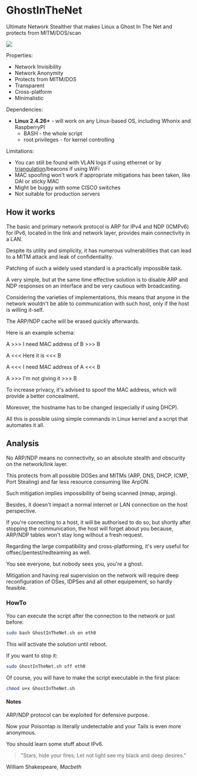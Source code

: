 # GhostInTheNet
Ultimate Network Stealther that makes Linux a Ghost In The Net and protects from MITM/DOS/scan

![](https://pbs.twimg.com/media/C9-2cMVWsAII0Mw.jpg)

Properties:
* Network Invisibility
* Network Anonymity
* Protects from MITM/DOS
* Transparent
* Cross-platform
* Minimalistic

Dependencies:
* **Linux 2.4.26+** - will work on any Linux-based OS, including Whonix and RaspberryPI
	- BASH - the whole script
	- root privileges - for kernel controlling

Limitations:
* You can still be found with VLAN logs if using ethernet or by [triangulation](https://cryptolok.blogspot.com/2017/08/practical-wifi-hosts-triangulation-with.html)/beacons if using WiFi
* MAC spoofing won't work if appropriate mitigations has been taken, like DAI or sticky MAC
* Might be buggy with some CISCO switches
* Not suitable for production servers

## How it works

The basic and primary network protocol is ARP for IPv4 and NDP (ICMPv6) for IPv6, located in the link and network layer, provides main connectivity in a LAN.

Despite its utility and simplicity, it has numerous vulnerabilities that can lead to a MITM attack and leak of confidentiality.

Patching of such a widely used standard is a practically impossible task.


A very simple, but at the same time effective solution is to disable ARP and NDP responses on an interface and be very cautious with broadcasting.

Considering the varieties of implementations, this means that anyone in the network wouldn't be able to communication with such host, only if the host is willing it-self.

The ARP/NDP cache will be erased quickly afterwards.

Here is an example schema:


A >>> I need MAC address of B >>> B


A <<<        Here it is       <<< B


A <<< I need MAC address of A <<< B


A >>>    I'm not giving it    >>> B


To increase privacy, it's advised to spoof the MAC address, which will provide a better concealment.

Moreover, the hostname has to be changed (especially if using DHCP).

All this is possible using simple commands in Linux kernel and a script that automates it all.

## Analysis

No ARP/NDP means no connectivity, so an absolute stealth and obscurity on the network/link layer.

This protects from all possible DOSes and MITMs (ARP, DNS, DHCP, ICMP, Port Stealing) and far less resource consuming like ArpON.

Such mitigation implies impossibility of being scanned (nmap, arping).

Besides, it doesn't impact a normal internet or LAN connection on the host perspective.

If you're connecting to a host, it will be authorised to do so, but shortly after stopping the communication, the host will forget about you because, ARP/NDP tables won't stay long without a fresh request.

Regarding the large compatibility and cross-platforming, it's very useful for offsec/pentest/redteaming as well.

You see everyone, but nobody sees you, you're a ghost.

Mitigation and having real supervision on the network will require deep reconfiguration of OSes, IDPSes and all other equipement, so hardly feasible.

### HowTo

You can execute the script after the connection to the network or just before:
```bash
sudo bash GhostInTheNet.sh on eth0
```
This will activate the solution until reboot.

If you want to stop it:
```bash
sudo GhostInTheNet.sh off eth0
```
Of course, you will have to make the script executable in the first place:
```bash
chmod u+x GhostInTheNet.sh
```

#### Notes

ARP/NDP protocol can be exploited for defensive purpose.

Now your Poisontap is literally undetectable and your Tails is even more anonymous.

You should learn some stuff about IPv6.

> "Stars, hide your fires; Let not light see my black and deep desires."

William Shakespeare, *Macbeth*
